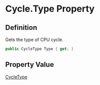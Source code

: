 # Cycle.Type Property
## Definition

Gets the type of CPU cycle.

```c#
public CycleType Type { get; }
```

## Property Value

[CycleType](MrKWatkins.EmulatorTestSuites.Z80.CycleType.md)
